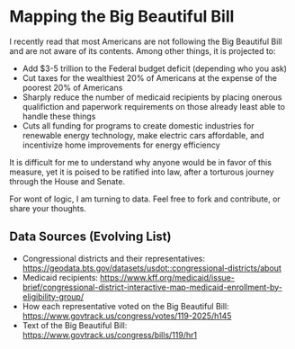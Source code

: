 # Mapping the Big Beautiful Bill

I recently read that most Americans are not following the Big Beautiful Bill and are not aware of its contents. Among other things, it is projected to:
- Add $3-5 trillion to the Federal budget deficit (depending who you ask)
- Cut taxes for the wealthiest 20% of Americans at the expense of the poorest 20% of Americans
- Sharply reduce the number of medicaid recipients by placing onerous qualifiction and paperwork requirements on those already least able to handle these things
- Cuts all funding for programs to create domestic industries for renewable energy technology, make electric cars affordable, and incentivize home improvements for energy efficiency

It is difficult for me to understand why anyone would be in favor of this measure, yet it is poised to be ratified into law, after a torturous journey through the House and Senate.

For wont of logic, I am turning to data. Feel free to fork and contribute, or share your thoughts.

## Data Sources (Evolving List)
- Congressional districts and their representatives: https://geodata.bts.gov/datasets/usdot::congressional-districts/about
- Medicaid recipients: https://www.kff.org/medicaid/issue-brief/congressional-district-interactive-map-medicaid-enrollment-by-eligibility-group/
- How each representative voted on the Big Beautiful Bill: https://www.govtrack.us/congress/votes/119-2025/h145
- Text of the Big Beautiful Bill: https://www.govtrack.us/congress/bills/119/hr1